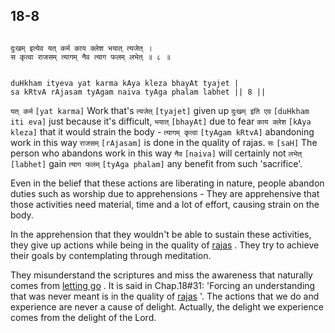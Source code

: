 ## 18-8


```shloka-sa

दुःखम् इत्येव यत् कर्म काय क्लेश भयात् त्यजेत् ।
स कृत्वा राजसम् त्यागम् नैव त्याग फलम् लभेत् ॥ ८ ॥

```
```shloka-sa-hk

duHkham ityeva yat karma kAya kleza bhayAt tyajet |
sa kRtvA rAjasam tyAgam naiva tyAga phalam labhet || 8 ||

```
`यत् कर्म` `[yat karma]` Work that's `त्यजेत्` `[tyajet]` given up `दुःखम् इति एव` `[duHkham iti eva]` just because it's difficult, `भयात्` `[bhayAt]` due to fear `काय क्लेश` `[kAya kleza]` that it would strain the body - `त्यागम् कृत्वा` `[tyAgam kRtvA]` abandoning work in this way `राजसम्` `[rAjasam]` is done in the quality of rajas. `सः` `[saH]` The person who abandons work in this way `नैव` `[naiva]` will certainly not `लभेत्` `[labhet]` gain `त्याग फलम्` `[tyAga phalam]` any benefit from such 'sacrifice'.

Even in the belief that these actions are liberating in nature, people abandon duties such as worship due to apprehensions - They are apprehensive that those activities need material, time and a lot of effort, causing strain on the body. 

In the apprehension that they wouldn't be able to sustain these activities, they give up actions while being in the quality of 
[rajas](rajas)
. They try to achieve their goals by contemplating through meditation. 

They misunderstand the scriptures and miss the awareness that naturally comes from 
[letting go](letting_go)
. It is said in Chap.18#31: 'Forcing an understanding that was never meant is in the quality of 
[rajas](rajas)
'. The actions that we do and experience are never a cause of delight. Actually, the delight we experience comes from the delight of the Lord.


